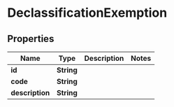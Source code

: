 
# DeclassificationExemption

## Properties
Name | Type | Description | Notes
------------ | ------------- | ------------- | -------------
**id** | **String** |  | 
**code** | **String** |  | 
**description** | **String** |  | 



